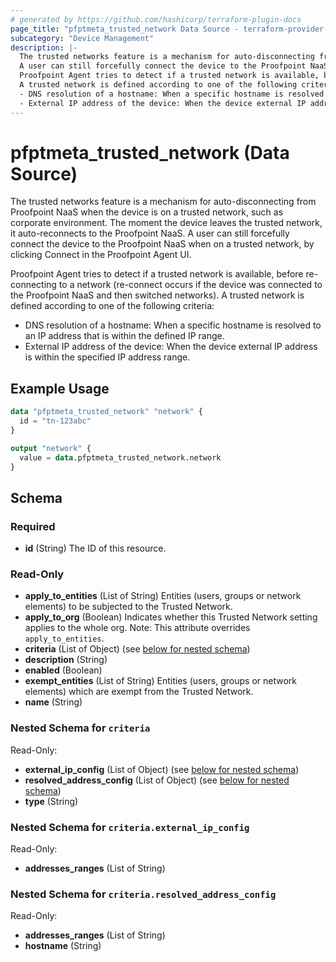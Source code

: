 ```yaml
---
# generated by https://github.com/hashicorp/terraform-plugin-docs
page_title: "pfptmeta_trusted_network Data Source - terraform-provider-pfptmeta"
subcategory: "Device Management"
description: |-
  The trusted networks feature is a mechanism for auto-disconnecting from Proofpoint NaaS when the device is on a trusted network, such as corporate environment. The moment the device leaves the trusted network, it auto-reconnects to the Proofpoint NaaS.
  A user can still forcefully connect the device to the Proofpoint NaaS when on a trusted network, by clicking Connect in the Proofpoint Agent UI.
  Proofpoint Agent tries to detect if a trusted network is available, before re-connecting to a network (re-connect occurs if the device was connected to the Proofpoint NaaS and then switched networks).
  A trusted network is defined according to one of the following criteria:
  - DNS resolution of a hostname: When a specific hostname is resolved to an IP address that is within the defined IP range.
  - External IP address of the device: When the device external IP address is within the specified IP address range.
---
```


# pfptmeta_trusted_network (Data Source)

The trusted networks feature is a mechanism for auto-disconnecting from Proofpoint NaaS when the device is on a trusted network, such as corporate environment. The moment the device leaves the trusted network, it auto-reconnects to the Proofpoint NaaS.
A user can still forcefully connect the device to the Proofpoint NaaS when on a trusted network, by clicking Connect in the Proofpoint Agent UI.

Proofpoint Agent tries to detect if a trusted network is available, before re-connecting to a network (re-connect occurs if the device was connected to the Proofpoint NaaS and then switched networks).
A trusted network is defined according to one of the following criteria:
- DNS resolution of a hostname: When a specific hostname is resolved to an IP address that is within the defined IP range.
- External IP address of the device: When the device external IP address is within the specified IP address range.

## Example Usage

```terraform
data "pfptmeta_trusted_network" "network" {
  id = "tn-123abc"
}

output "network" {
  value = data.pfptmeta_trusted_network.network
}
```

<!-- schema generated by tfplugindocs -->
## Schema

### Required

- **id** (String) The ID of this resource.

### Read-Only

- **apply_to_entities** (List of String) Entities (users, groups or network elements) to be subjected to the Trusted Network.
- **apply_to_org** (Boolean) Indicates whether this Trusted Network setting applies to the whole org. Note: This attribute overrides `apply_to_entities`.
- **criteria** (List of Object) (see [below for nested schema](#nestedatt--criteria))
- **description** (String)
- **enabled** (Boolean)
- **exempt_entities** (List of String) Entities (users, groups or network elements) which are exempt from the Trusted Network.
- **name** (String)

<a id="nestedatt--criteria"></a>
### Nested Schema for `criteria`

Read-Only:

- **external_ip_config** (List of Object) (see [below for nested schema](#nestedobjatt--criteria--external_ip_config))
- **resolved_address_config** (List of Object) (see [below for nested schema](#nestedobjatt--criteria--resolved_address_config))
- **type** (String)

<a id="nestedobjatt--criteria--external_ip_config"></a>
### Nested Schema for `criteria.external_ip_config`

Read-Only:

- **addresses_ranges** (List of String)


<a id="nestedobjatt--criteria--resolved_address_config"></a>
### Nested Schema for `criteria.resolved_address_config`

Read-Only:

- **addresses_ranges** (List of String)
- **hostname** (String)
